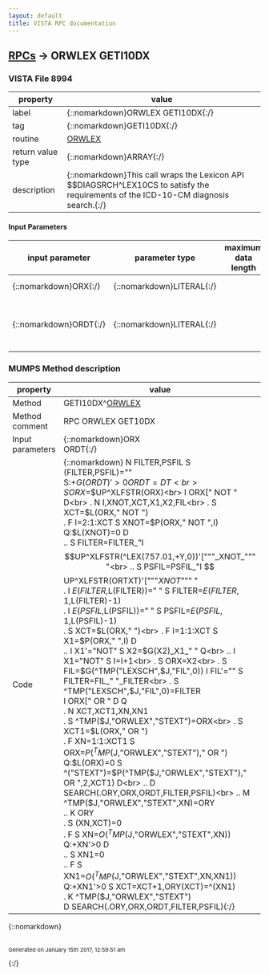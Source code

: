 ```yaml
---
layout: default
title: VISTA RPC documentation
---
```




## [RPCs](TableOfContent.md) &#8594; ORWLEX GETI10DX 



### VISTA File 8994 


 property | value 
--- | --- 
 label | {::nomarkdown}ORWLEX GETI10DX{:/}
 tag | {::nomarkdown}GETI10DX{:/}
 routine | [ORWLEX](http://code.osehra.org/dox/Routine_ORWLEX_source.html)
 return value type | {::nomarkdown}ARRAY{:/}
 description | {::nomarkdown}This call wraps the Lexicon API $$DIAGSRCH^LEX10CS to satisfy the requirements of the ICD-10-CM diagnosis search.{:/}

#### Input Parameters

| input parameter | parameter type | maximum data length | required | description | 
| --- | --- | --- | --- | --- | 
| {::nomarkdown}ORX{:/} | {::nomarkdown}LITERAL{:/} |  | {::nomarkdown}true{:/} | {::nomarkdown}This is the search term.{:/} | 
| {::nomarkdown}ORDT{:/} | {::nomarkdown}LITERAL{:/} |  | {::nomarkdown}true{:/} | {::nomarkdown}Optional date (usually corresponding to the encounter date). Defaults to TODAY.{:/} | 


### MUMPS Method description

 property | value 
 --- | --- 
 Method | GETI10DX^[ORWLEX](http://code.osehra.org/dox/Routine_ORWLEX_source.html)
 Method comment | RPC ORWLEX GET10DX
 Input parameters | {::nomarkdown}ORX<br>ORDT{:/}
 Code | {::nomarkdown}  N FILTER,PSFIL S (FILTER,PSFIL)=""<br> S:+$G(ORDT)'>0 ORDT=DT<br> S ORX=$$UP^XLFSTR(ORX)<br> I ORX[" NOT " D<br> . N I,XNOT,XCT,X1,X2,FIL<br> . S XCT=$L(ORX," NOT ")<br> . F I=2:1:XCT S XNOT=$P(ORX," NOT ",I) Q:$L(XNOT)=0  D<br> .. S FILTER=FILTER_"I $$UP^XLFSTR(^LEX(757.01,+Y,0))'["""_XNOT_""" "<br> .. S PSFIL=PSFIL_"I $$UP^XLFSTR(ORTXT)'["""_XNOT_""" "<br> . I $E(FILTER,$L(FILTER))=" " S FILTER=$E(FILTER,1,$L(FILTER)-1)<br> . I $E(PSFIL,$L(PSFIL))=" " S PSFIL=$E(PSFIL,1,$L(PSFIL)-1)<br> . S XCT=$L(ORX," ")<br> . F I=1:1:XCT S X1=$P(ORX," ",I) D<br> .. I X1'="NOT" S X2=$G(X2)_X1_" " Q<br> .. I X1="NOT" S I=I+1<br> . S ORX=X2<br> . S FIL=$G(^TMP("LEXSCH",$J,"FIL",0)) I FIL'="" S FILTER=FIL_" "_FILTER<br> . S ^TMP("LEXSCH",$J,"FIL",0)=FILTER<br> I ORX[" OR " D  Q<br> . N XCT,XCT1,XN,XN1<br> . S ^TMP($J,"ORWLEX","STEXT")=ORX<br> . S XCT1=$L(ORX," OR ")<br> . F XN=1:1:XCT1 S ORX=$P(^TMP($J,"ORWLEX","STEXT")," OR ") Q:$L(ORX)=0  S ^("STEXT")=$P(^TMP($J,"ORWLEX","STEXT")," OR ",2,XCT1) D<br> .. D SEARCH(.ORY,ORX,ORDT,FILTER,PSFIL)<br> .. M ^TMP($J,"ORWLEX","STEXT",XN)=ORY<br> .. K ORY<br> . S (XN,XCT)=0<br> . F  S XN=$O(^TMP($J,"ORWLEX","STEXT",XN)) Q:+XN'>0  D<br> .. S XN1=0<br> .. F  S XN1=$O(^TMP($J,"ORWLEX","STEXT",XN,XN1)) Q:+XN1'>0  S XCT=XCT+1,ORY(XCT)=^(XN1)<br> . K ^TMP($J,"ORWLEX","STEXT")<br> D SEARCH(.ORY,ORX,ORDT,FILTER,PSFIL){:/}

{::nomarkdown} <br/><br/><p style="font-size: 11px">Generated on January 15th 2017, 12:59:51 am</p>{:/}